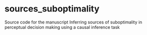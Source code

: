 # sources_suboptimality
Source code for the manuscript Inferring sources of suboptimality in perceptual decision making using a causal inference task
